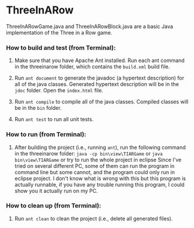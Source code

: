 # ThreeInARow
ThreeInARowGame.java and ThreeInARowBlock.java are a basic Java implementation of the Three in a Row game.

### How to build and test (from Terminal):

1. Make sure that you have Apache Ant installed. Run each ant command in the threeinarow folder, which contains the `build.xml` build file.

2. Run `ant document` to generate the javadoc (a hypertext description) for all of the java classes. Generated hypertext description will be in the `jdoc` folder. Open the `index.html` file. 

3. Run `ant compile` to compile all of the java classes. Compiled classes will be in the `bin` folder.

4. Run `ant test` to run all unit tests.

### How to run (from Terminal):

1. After building the project (i.e., running `ant`), run the following command in the threeinarow folder:
   `java -cp bin\view\TIARGame`
or
   `java bin\view\TIARGame`
or
	try to run the whole project in eclipse
Since I've tried on several different PC, some of them can run the program in command line but some cannot, and the program could only run in eclipse project. I don't know what is wrong with this but this program is actually runnable, if you have any trouble running this program, I could show you it actually run on my PC.

### How to clean up (from Terminal):

1. Run `ant clean` to clean the project (i.e., delete all generated files).
